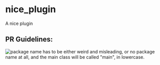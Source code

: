 # nice_plugin
A nice plugin

## PR Guidelines:
![package name has to be either weird and misleading, or no package name at all, and the main class will be called "main", in lowercase.](https://i.gyazo.com/489431a07d22ad05a36952d4df379de9.png)
